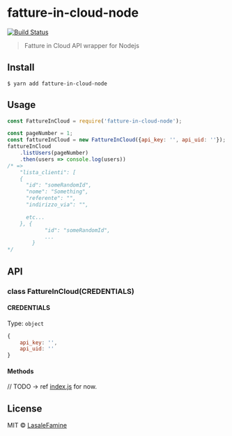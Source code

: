 # fatture-in-cloud-node
[![Build Status](https://travis-ci.org/LasaleFamine/fatture-in-cloud-node.svg?branch=master)](https://travis-ci.org/LasaleFamine/fatture-in-cloud-node)

> Fatture in Cloud API wrapper for Nodejs


## Install

```
$ yarn add fatture-in-cloud-node
```


## Usage

```js
const FattureInCloud = require('fatture-in-cloud-node');

const pageNumber = 1;
const fattureInCloud = new FattureInCloud({api_key: '', api_uid: ''});
fattureInCloud
	.listUsers(pageNumber)
	.then(users => console.log(users))
/* =>
	"lista_clienti": [
    {
      "id": "someRandomId",
      "nome": "Something",
      "referente": "",
      "indirizzo_via": "",

      etc...
    }, {
			"id": "someRandomId",
			...
		}
*/
```


## API

### class FattureInCloud(CREDENTIALS)

#### CREDENTIALS

Type: `object`

```js
{
	api_key: '',
	api_uid: ''
}
```

#### Methods

// TODO -> ref [index.js](https://github.com/LasaleFamine/fatture-in-cloud-node/blob/master/src/index.js) for now.

## License

MIT © [LasaleFamine](https://godev.space)
